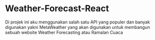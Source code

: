 # Weather-Forecast-React

Di projek ini aku menggunakan salah satu API yang populer dan banyak digunakan yakni MetaWeather yang akan digunakan untuk membangun sebuah website Weather Forecasting atau Ramalan Cuaca

